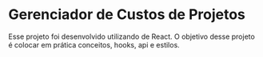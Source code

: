# Gerenciador de Custos de Projetos
Esse projeto foi desenvolvido utilizando de React. O objetivo desse projeto é colocar em prática conceitos, hooks, api e estilos.


